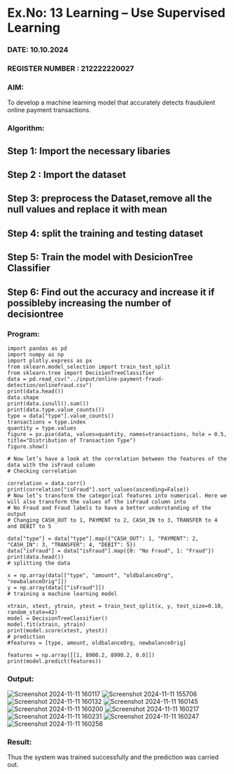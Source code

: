 # Ex.No: 13 Learning – Use Supervised Learning  
### DATE: 10.10.2024                                                                           
### REGISTER NUMBER : 212222220027
### AIM: 
To develop a machine learning model that accurately detects fraudulent online payment transactions.
###  Algorithm:
## Step 1: Import the necessary libaries
## Step 2 : Import the dataset
## Step 3: preprocess the Dataset,remove all the null values and replace it with mean
## Step 4: split the training and testing dataset
## Step 5: Train the model with DesicionTree Classifier
## Step 6: Find out the accuracy and increase it if possibleby increasing the number of decisiontree

### Program:
```
import pandas as pd
import numpy as np
import plotly.express as px
from sklearn.model_selection import train_test_split
from sklearn.tree import DecisionTreeClassifier
data = pd.read_csv("../input/online-payment-fraud-detection/onlinefraud.csv")
print(data.head())
data.shape
print(data.isnull().sum())
print(data.type.value_counts())
type = data["type"].value_counts()
transactions = type.index
quantity = type.values
figure = px.pie(data, values=quantity, names=transactions, hole = 0.5, title="Distribution of Transaction Type")
figure.show()

# Now let’s have a look at the correlation between the features of the data with the isFraud column
# Checking correlation

correlation = data.corr()
print(correlation["isFraud"].sort_values(ascending=False))
# Now let’s transform the categorical features into numerical. Here we will also transform the values of the isFraud column into 
# No Fraud and Fraud labels to have a better understanding of the output
# Changing CASH_OUT to 1, PAYMENT to 2, CASH_IN to 3, TRANSFER to 4 and DEBIT to 5 

data["type"] = data["type"].map({"CASH_OUT": 1, "PAYMENT": 2, "CASH_IN": 3, "TRANSFER": 4, "DEBIT": 5})
data["isFraud"] = data["isFraud"].map({0: "No Fraud", 1: "Fraud"})
print(data.head())
# splitting the data

x = np.array(data[["type", "amount", "oldbalanceOrg", "newbalanceOrig"]])
y = np.array(data[["isFraud"]])
# training a machine learning model

xtrain, xtest, ytrain, ytest = train_test_split(x, y, test_size=0.10, random_state=42)
model = DecisionTreeClassifier()
model.fit(xtrain, ytrain)
print(model.score(xtest, ytest))
# prediction
#features = [type, amount, oldbalanceOrg, newbalanceOrig]

features = np.array([[1, 8900.2, 8990.2, 0.0]])
print(model.predict(features))
```


### Output:

![Screenshot 2024-11-11 160117](https://github.com/user-attachments/assets/34e40d8f-8823-44cf-b819-24bcae566342)
![Screenshot 2024-11-11 155706](https://github.com/user-attachments/assets/a066bad4-bb79-490f-b3a8-46795eb4eb94)
![Screenshot 2024-11-11 160132](https://github.com/user-attachments/assets/cce89510-983f-43da-a7b2-f5f6f05e2f9e)
![Screenshot 2024-11-11 160145](https://github.com/user-attachments/assets/8de6ff44-9213-4904-9969-0a8f7e3cfc9b)
![Screenshot 2024-11-11 160200](https://github.com/user-attachments/assets/45204d8a-7b30-4601-bfe1-4173967464a6)
![Screenshot 2024-11-11 160217](https://github.com/user-attachments/assets/d558703a-cab5-44a3-ad46-2c931b8319d1)
![Screenshot 2024-11-11 160231](https://github.com/user-attachments/assets/b4365c9c-da25-414c-9d58-240b6087dcca)
![Screenshot 2024-11-11 160247](https://github.com/user-attachments/assets/52a63151-71b9-46cb-b6b5-4f429c296fc8)
![Screenshot 2024-11-11 160256](https://github.com/user-attachments/assets/3087d1f1-a032-4b78-82f1-e430b5e5e993)





### Result:
Thus the system was trained successfully and the prediction was carried out.
